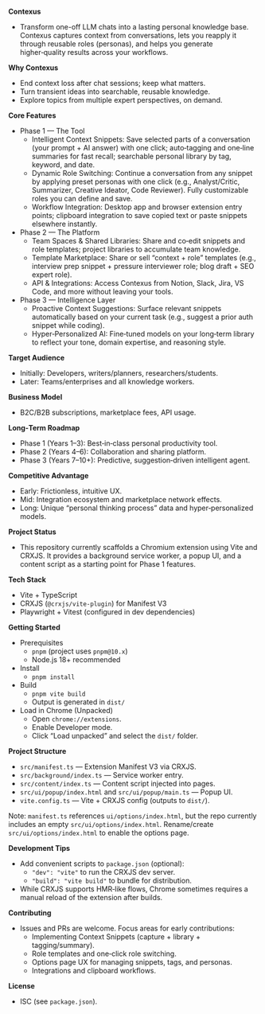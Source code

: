 **Contexus**

- Transform one-off LLM chats into a lasting personal knowledge base. Contexus captures context from conversations, lets you reapply it through reusable roles (personas), and helps you generate higher‑quality results across your workflows.

**Why Contexus**

- End context loss after chat sessions; keep what matters.
- Turn transient ideas into searchable, reusable knowledge.
- Explore topics from multiple expert perspectives, on demand.

**Core Features**

- Phase 1 — The Tool
  - Intelligent Context Snippets: Save selected parts of a conversation (your prompt + AI answer) with one click; auto‑tagging and one‑line summaries for fast recall; searchable personal library by tag, keyword, and date.
  - Dynamic Role Switching: Continue a conversation from any snippet by applying preset personas with one click (e.g., Analyst/Critic, Summarizer, Creative Ideator, Code Reviewer). Fully customizable roles you can define and save.
  - Workflow Integration: Desktop app and browser extension entry points; clipboard integration to save copied text or paste snippets elsewhere instantly.
- Phase 2 — The Platform
  - Team Spaces & Shared Libraries: Share and co‑edit snippets and role templates; project libraries to accumulate team knowledge.
  - Template Marketplace: Share or sell “context + role” templates (e.g., interview prep snippet + pressure interviewer role; blog draft + SEO expert role).
  - API & Integrations: Access Contexus from Notion, Slack, Jira, VS Code, and more without leaving your tools.
- Phase 3 — Intelligence Layer
  - Proactive Context Suggestions: Surface relevant snippets automatically based on your current task (e.g., suggest a prior auth snippet while coding).
  - Hyper‑Personalized AI: Fine‑tuned models on your long‑term library to reflect your tone, domain expertise, and reasoning style.

**Target Audience**

- Initially: Developers, writers/planners, researchers/students.
- Later: Teams/enterprises and all knowledge workers.

**Business Model**

- B2C/B2B subscriptions, marketplace fees, API usage.

**Long‑Term Roadmap**

- Phase 1 (Years 1–3): Best‑in‑class personal productivity tool.
- Phase 2 (Years 4–6): Collaboration and sharing platform.
- Phase 3 (Years 7–10+): Predictive, suggestion‑driven intelligent agent.

**Competitive Advantage**

- Early: Frictionless, intuitive UX.
- Mid: Integration ecosystem and marketplace network effects.
- Long: Unique “personal thinking process” data and hyper‑personalized models.

**Project Status**

- This repository currently scaffolds a Chromium extension using Vite and CRXJS. It provides a background service worker, a popup UI, and a content script as a starting point for Phase 1 features.

**Tech Stack**

- Vite + TypeScript
- CRXJS (`@crxjs/vite-plugin`) for Manifest V3
- Playwright + Vitest (configured in dev dependencies)

**Getting Started**

- Prerequisites
  - `pnpm` (project uses `pnpm@10.x`)
  - Node.js 18+ recommended
- Install
  - `pnpm install`
- Build
  - `pnpm vite build`
  - Output is generated in `dist/`
- Load in Chrome (Unpacked)
  - Open `chrome://extensions`.
  - Enable Developer mode.
  - Click “Load unpacked” and select the `dist/` folder.

**Project Structure**

- `src/manifest.ts` — Extension Manifest V3 via CRXJS.
- `src/background/index.ts` — Service worker entry.
- `src/content/index.ts` — Content script injected into pages.
- `src/ui/popup/index.html` and `src/ui/popup/main.ts` — Popup UI.
- `vite.config.ts` — Vite + CRXJS config (outputs to `dist/`).

Note: `manifest.ts` references `ui/options/index.html`, but the repo currently includes an empty `src/ui/options/index.html`. Rename/create `src/ui/options/index.html` to enable the options page.

**Development Tips**

- Add convenient scripts to `package.json` (optional):
  - `"dev": "vite"` to run the CRXJS dev server.
  - `"build": "vite build"` to bundle for distribution.
- While CRXJS supports HMR‑like flows, Chrome sometimes requires a manual reload of the extension after builds.

**Contributing**

- Issues and PRs are welcome. Focus areas for early contributions:
  - Implementing Context Snippets (capture + library + tagging/summary).
  - Role templates and one‑click role switching.
  - Options page UX for managing snippets, tags, and personas.
  - Integrations and clipboard workflows.

**License**

- ISC (see `package.json`).

